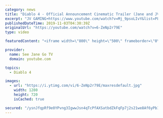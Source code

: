```yaml
---
category: news
title: "Diablo 4 - Official Announcement Cinematic Trailer (Jane and JV REACTION 🔥)"
excerpt: "JV GAMING➜https://www.youtube.com/watch?v=Mj_9psoLIvY&list=PLhTZ6Ooe9zJWWLSpympKCowJVFAQUCtni Check out the Podcast on iTunes: ..."
publishedDateTime: 2019-11-03T04:30:39Z
originalUrl: "https://youtube.com/watch?v=6-ZeNp2r79E"
type: video

featuredContent: "<iframe width=\"800\" height=\"500\" frameborder=\"0\" src=\"https://www.youtube.com/embed/6-ZeNp2r79E\" allow=\"accelerometer; autoplay; encrypted-media; gyroscope; picture-in-picture\" allowfullscreen></iframe>"

provider:
  name: See Jane Go TV
  domain: youtube.com

topics:
  - Diablo 4

images:
  - url: "https://i.ytimg.com/vi/6-ZeNp2r79E/maxresdefault.jpg"
    width: 1280
    height: 720
    isCached: true

secured: "/ysnJfqpRf9e0YPvng3IgwwJsn4qTcPfAXSatbdZkFqFp7j2s21we8Af6yPb1fKZ/a8c3hLEhxkgn9yJW+1aUIubOszkWh7YF4OsQ6xESbhAa+A3Wyhmj0USTY2VPFM7IEE+GCSXvYVxVjbi9YbGkjF4X5ztiEcCz4lU8z43dzLUlUgCsoiwJLar2z4oc587ftvlBsgkFucQw8ITXUy4c/1dBNxxbAGKoExotP2BsV/h44zl2Nf7dSr+Bx1P+laoMBqgy8U1DoFllMHOHYUS8AVNIBJ22Yd1fLKG9IoH7KRTD6QIOTjK0ikNrCocsbXTf4m82kAGKkZ8gviXEMayeVAHMRoDXlt5lHsY52O51mrImrUFFr2UN+zzXX84kwONbVrNyH0KrmacB94wnJzbcVin8KvDmYKOg42hxRcmzwfnbio6QIiIZYGgSag7K4lQ;M9t7NYaHBMX84XKyp+tO+w=="
---
```


